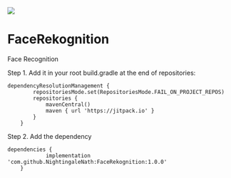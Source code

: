 [![](https://jitpack.io/v/NightingaleNath/FaceRekognition.svg)](https://jitpack.io/#NightingaleNath/FaceRekognition)

# FaceRekognition
 Face Recognition

Step 1. Add it in your root build.gradle at the end of repositories:
```
dependencyResolutionManagement {
		repositoriesMode.set(RepositoriesMode.FAIL_ON_PROJECT_REPOS)
		repositories {
			mavenCentral()
			maven { url 'https://jitpack.io' }
		}
	}
```
Step 2. Add the dependency
```
dependencies {
	        implementation 'com.github.NightingaleNath:FaceRekognition:1.0.0'
	}
```
